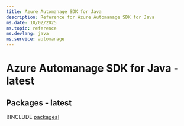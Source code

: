 ```yaml
---
title: Azure Automanage SDK for Java
description: Reference for Azure Automanage SDK for Java
ms.date: 10/02/2025
ms.topic: reference
ms.devlang: java
ms.service: automanage
---
```

# Azure Automanage SDK for Java - latest
## Packages - latest
[!INCLUDE [packages](automanage-index.md)]